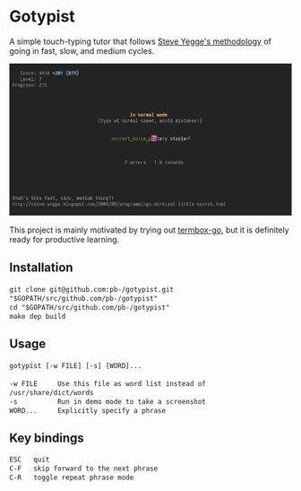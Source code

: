 # Gotypist

A simple touch-typing tutor that follows [Steve Yegge's methodology](http://steve-yegge.blogspot.com/2008/09/programmings-dirtiest-little-secret.html) of going in fast, slow, and medium cycles.

![Screenshot of a Gotypist session, normal mode](screenshot.png)

This project is mainly motivated by trying out [termbox-go](https://github.com/nsf/termbox-go), but it is definitely ready for productive learning.

## Installation

    git clone git@github.com:pb-/gotypist.git "$GOPATH/src/github.com/pb-/gotypist"
    cd "$GOPATH/src/github.com/pb-/gotypist"
    make dep build

## Usage

    gotypist [-w FILE] [-s] [WORD]...

    -w FILE     Use this file as word list instead of /usr/share/dict/words
    -s          Run in demo mode to take a screenshot
    WORD...     Explicitly specify a phrase

## Key bindings

    ESC   quit
    C-F   skip forward to the next phrase
    C-R   toggle repeat phrase mode
